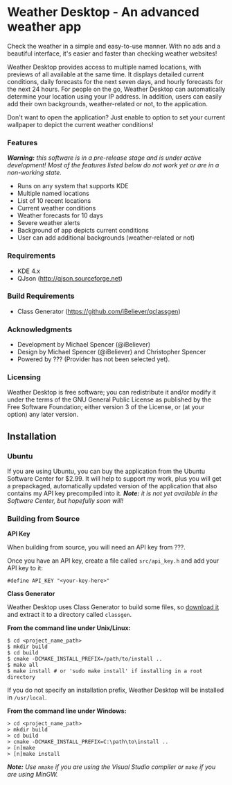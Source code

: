 Weather Desktop - An advanced weather app
=========================================

Check the weather in a simple and easy-to-use manner. With no ads and a beautiful interface, it's easier and faster than checking weather websites!

Weather Desktop provides access to multiple named locations, with previews of all available at the same time. It displays detailed current conditions,  daily forecasts for the next seven days, and hourly forecasts for the next 24 hours. For people on the go, Weather Desktop can automatically determine your location using your IP address. In addition, users can easily add their own backgrounds, weather-related or not, to the application. 

Don't want to open the application? Just enable to option to set your current wallpaper to depict the current weather conditions!

### Features ###

_**Warning:** this software is in a pre-release stage and is under active development! Most of the features listed below do not work yet or are in a non-working state._

 * Runs on any system that supports KDE
 * Multiple named locations
 * List of 10 recent locations
 * Current weather conditions
 * Weather forecasts for 10 days
 * Severe weather alerts
 * Background of app depicts current conditions
 * User can add additional backgrounds (weather-related or not)

### Requirements ###
 * KDE 4.x
 * QJson (http://qjson.sourceforge.net)

### Build Requirements ###
 * Class Generator (https://github.com/iBeliever/qclassgen)

### Acknowledgments ###

 * Development by Michael Spencer (@iBeliever)
 * Design by Michael Spencer (@iBeliever) and Christopher Spencer
 * Powered by ??? (Provider has not been selected yet).

### Licensing ###

Weather Desktop is free software; you can redistribute it and/or modify it under the terms of the GNU General Public License as published by the Free Software Foundation; either version 3 of the License, or (at your option) any later version.


Installation
------------

### Ubuntu ###

If you are using Ubuntu, you can buy the application from the Ubuntu Software Center for $2.99. It will help to support my work, plus you will get a prepackaged, automatically updated version of the application that also contains my API key precompiled into it. _**Note:** it is not yet available in the Software Center, but hopefully soon will!_

### Building from Source ###

**API Key**

When building from source, you will need an API key from ???.

Once you have an API key, create a file called `src/api_key.h` and add your API key to it:

    #define API_KEY "<your-key-here>"

    
**Class Generator**

Weather Desktop uses Class Generator to build some files, so [download it](https://github.com/iBeliever/qclassgen/archive/master.zip) and extract it to a directory called `classgen`.

**From the command line under Unix/Linux:**

    $ cd <project_name_path>
    $ mkdir build
    $ cd build
    $ cmake -DCMAKE_INSTALL_PREFIX=/path/to/install ..
    $ make all
    $ make install # or 'sudo make install' if installing in a root directory
    
If you do not specify an installation prefix, Weather Desktop will be installed in `/usr/local`.

**From the command line under Windows:**

    > cd <project_name_path>
    > mkdir build
    > cd build
    > cmake -DCMAKE_INSTALL_PREFIX=C:\path\to\install ..
    > [n]make
    > [n]make install
    
_**Note:** Use `nmake` if you are using the Visual Studio compiler or `make` if you are using MinGW._
